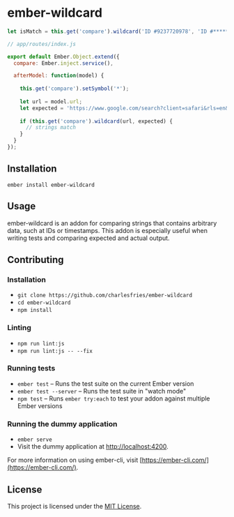 ember-wildcard
==============================================================================

```js
let isMatch = this.get('compare').wildcard('ID #9237720978', 'ID #**********'); // true
```

```js
// app/routes/index.js

export default Ember.Object.extend({
  compare: Ember.inject.service(),

  afterModel: function(model) {
  
    this.get('compare').setSymbol('*');
  
    let url = model.url;
    let expected = 'https://www.google.com/search?client=safari&rls=en&q=**********&ie=UTF-8&oe=UTF-8';
    
    if (this.get('compare').wildcard(url, expected) {
      // strings match
    }
  }
});
```

Installation
------------------------------------------------------------------------------

```
ember install ember-wildcard
```


Usage
------------------------------------------------------------------------------

ember-wildcard is an addon for comparing strings that contains arbitrary data, such at IDs or timestamps. This addon is especially useful when writing tests and comparing expected and actual output.


Contributing
------------------------------------------------------------------------------

### Installation

* `git clone https://github.com/charlesfries/ember-wildcard`
* `cd ember-wildcard`
* `npm install`

### Linting

* `npm run lint:js`
* `npm run lint:js -- --fix`

### Running tests

* `ember test` – Runs the test suite on the current Ember version
* `ember test --server` – Runs the test suite in "watch mode"
* `npm test` – Runs `ember try:each` to test your addon against multiple Ember versions

### Running the dummy application

* `ember serve`
* Visit the dummy application at [http://localhost:4200](http://localhost:4200).

For more information on using ember-cli, visit [https://ember-cli.com/](https://ember-cli.com/).

License
------------------------------------------------------------------------------

This project is licensed under the [MIT License](LICENSE.md).

